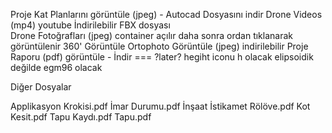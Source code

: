 Proje Kat Planlarını görüntüle (jpeg) - Autocad Dosyasını indir
Drone Videos (mp4)  youtube 
İndirilebilir FBX dosyası   
Drone Fotoğrafları (jpeg) container açılır daha sonra ordan tıklanarak görüntülenir
360' Görüntüle
Ortophoto Görüntüle (jpeg) indirilebilir
Proje Raporu (pdf) görüntüle - İndir === ?later?
hegiht iconu h olacak elipsoidik değilde egm96 olacak


Diğer Dosyalar

Applikasyon Krokisi.pdf
İmar Durumu.pdf
İnşaat İstikamet Rölöve.pdf
Kot Kesit.pdf
Tapu Kaydı.pdf
Tapu.pdf








